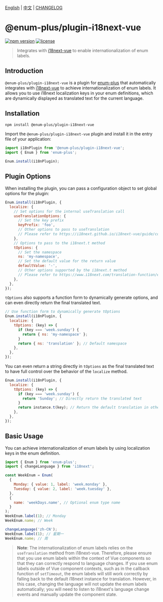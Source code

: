 <!-- markdownlint-disable MD001 MD009 MD033 MD041 -->

[English](./README.md) | [中文](./README.zh-CN.md) | [CHANGELOG](./CHANGELOG.md)

# @enum-plus/plugin-i18next-vue

[![npm version](https://img.shields.io/npm/v/@enum-plus/plugin-i18next-vue.svg)](https://www.npmjs.com/package/@enum-plus/plugin-i18next-vue)
[![license](https://img.shields.io/npm/l/@enum-plus/plugin-i18next-vue.svg)](https://www.npmjs.com/package/@enum-plus/plugin-i18next-vue)

> Integrates with [i18next-vue](https://i18next.github.io/i18next-vue) to enable internationalization of enum labels.

## Introduction

`@enum-plus/plugin-i18next-vue` is a plugin for [enum-plus](https://github.com/shijistar/enum-plus) that automatically integrates with [i18next-vue](https://i18next.github.io/i18next-vue) to achieve internationalization of enum labels. It allows you to use i18next localization keys in your enum definitions, which are dynamically displayed as translated text for the current language.

## Installation

```bash
npm install @enum-plus/plugin-i18next-vue
```

Import the `@enum-plus/plugin-i18next-vue` plugin and install it in the entry file of your application:

```js
import i18nPlugin from '@enum-plus/plugin-i18next-vue';
import { Enum } from 'enum-plus';

Enum.install(i18nPlugin);
```

## Plugin Options

When installing the plugin, you can pass a configuration object to set global options for the plugin:

```js
Enum.install(i18nPlugin, {
  localize: {
    // Set options for the internal useTranslation call
    useTranslationOptions: {
      // Set the key prefix
      keyPrefix: 'foo',
      // Other options to pass to useTranslation
      // Please refer to https://i18next.github.io/i18next-vue/guide/composition-api.html#customize-t
    },
    // Options to pass to the i18next.t method
    tOptions: {
      // Set the namespace
      ns: 'my-namespace',
      // Set the default value for the return value
      defaultValue: '-',
      // Other options supported by the i18next.t method
      // Please refer to https://www.i18next.com/translation-function/essentials#overview-options
    },
  },
});
```

`tOptions` also supports a function form to dynamically generate options, and can even directly return the final translated text.

```js
// Use function form to dynamically generate tOptions
Enum.install(i18nPlugin, {
  localize: {
    tOptions: (key) => {
      if (key === 'week.sunday') {
        return { ns: 'my-namespace' };
      }
      return { ns: 'translation' }; // Default namespace
    },
  },
});
```

You can even return a string directly in `tOptions` as the final translated text to have full control over the behavior of the `localize` method.

```js
Enum.install(i18nPlugin, {
  localize: {
    tOptions: (key) => {
      if (key === 'week.sunday') {
        return 'Sunday'; // Directly return the translated text
      }
      return instance.t(key); // Return the default translation in other cases
    },
  },
});
```

## Basic Usage

You can achieve internationalization of enum labels by using localization keys in the enum definition.

```js
import { Enum } from 'enum-plus';
import { changeLanguage } from 'i18next';

const WeekEnum = Enum(
  {
    Monday: { value: 1, label: 'week.monday' },
    Tuesday: { value: 2, label: 'week.tuesday' },
  },
  {
    name: 'weekDays.name', // Optional enum type name
  }
);
WeekEnum.label(1); // Monday
WeekEnum.name; // Week

changeLanguage('zh-CN');
WeekEnum.label(1); // 星期一
WeekEnum.name; // 周
```

> **Note**: The internationalization of enum labels relies on the `useTranslation` method from i18next-vue. Therefore, please ensure that you use enum labels within the context of Vue components so that they can correctly respond to language changes. If you use enum labels outside of Vue component contexts, such as in the callback function of `setTimeout`, the enum labels will still work correctly by falling back to the default i18next instance for translation. However, in this case, changing the language will not update the enum labels automatically; you will need to listen to i18next's language change events and manually update the component state.
